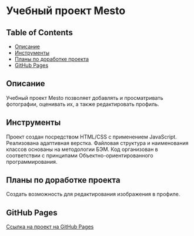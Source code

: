 # Учебный проект Mesto

## Table of Contents

- [Описание](#about)
- [Инструменты](#tools)
- [Планы по доработке проекта](#modification)
- [GitHub Pages](#github)

## Описание <a name = "about"></a>

Учебный проект Mesto позволяет добавлять и просматривать фотографии, оценивать их, а также редактировать профиль.

## Инструменты <a name = "tools"></a>

Проект создан посредством HTML/CSS с применением JavaScript. Реализована адаптивная верстка. Файловая структура и наименования классов основаны на методологии БЭМ. 
Код организован в соответствии с принципами Объектно-ориентированного программирования.

## Планы по доработке проекта <a name = "modification"></a>

Создать возможность для редактирования изображения в профиле.

## GitHub Pages <a name = "github"></a>
[Ссылка на проект на GitHub Pages](https://leliya.github.io/mesto/)